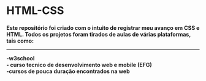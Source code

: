 # HTML-CSS
<h4>Este repositório foi criado com o intuito de registrar meu avanço em CSS e HTML.
Todos os projetos foram tirados de aulas de várias plataformas, tais como: <br><hr>
-w3school <br>
- curso tecnico de desenvolvimento web e mobile (EFG) <br>
-cursos de pouca duração encontrados na web</h4>
